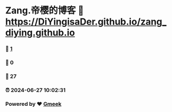 # Zang.帝樱的博客 :link: https://DiYingisaDer.github.io/zang_diying.github.io 
### :page_facing_up: [1](https://DiYingisaDer.github.io/zang_diying.github.io/tag.html) 
### :speech_balloon: 0 
### :hibiscus: 27 
### :alarm_clock: 2024-06-27 10:02:31 
### Powered by :heart: [Gmeek](https://github.com/Meekdai/Gmeek)
